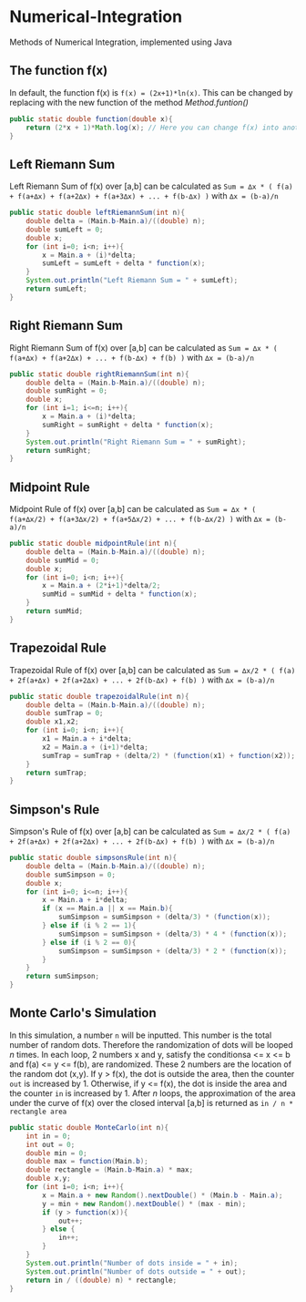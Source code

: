 # Numerical-Integration
Methods of Numerical Integration, implemented using Java

## The function f(x)
In default, the function f(x) is ```f(x) = (2x+1)*ln(x)```. This can be changed by replacing with the new function of the method *Method.funtion()*
```java
public static double function(double x){
    return (2*x + 1)*Math.log(x); // Here you can change f(x) into another function
}
```

## Left Riemann Sum
Left Riemann Sum of f(x) over [a,b] can be calculated as ```Sum = ∆x * ( f(a) + f(a+∆x) + f(a+2∆x) + f(a+3∆x) + ... + f(b-∆x) )``` with ```∆x = (b-a)/n``` 

```java
public static double leftRiemannSum(int n){
    double delta = (Main.b-Main.a)/((double) n);
    double sumLeft = 0;
    double x;
    for (int i=0; i<n; i++){
        x = Main.a + (i)*delta;
        sumLeft = sumLeft + delta * function(x);
    }
    System.out.println("Left Riemann Sum = " + sumLeft);
    return sumLeft;
}
```

## Right Riemann Sum
Right Riemann Sum of f(x) over [a,b] can be calculated as ```Sum = ∆x * ( f(a+∆x) + f(a+2∆x) + ... + f(b-∆x) + f(b) )``` with ```∆x = (b-a)/n``` 

```java
public static double rightRiemannSum(int n){
    double delta = (Main.b-Main.a)/((double) n);
    double sumRight = 0;
    double x;
    for (int i=1; i<=n; i++){
        x = Main.a + (i)*delta;
        sumRight = sumRight + delta * function(x);
    }
    System.out.println("Right Riemann Sum = " + sumRight);
    return sumRight;
}
```

## Midpoint Rule
Midpoint Rule of f(x) over [a,b] can be calculated as ```Sum = ∆x * ( f(a+∆x/2) + f(a+3∆x/2) + f(a+5∆x/2) + ... + f(b-∆x/2) )``` with ```∆x = (b-a)/n``` 

```java
public static double midpointRule(int n){
    double delta = (Main.b-Main.a)/((double) n);
    double sumMid = 0;
    double x;
    for (int i=0; i<n; i++){
        x = Main.a + (2*i+1)*delta/2;
        sumMid = sumMid + delta * function(x);
    }
    return sumMid;
}
```

## Trapezoidal Rule
Trapezoidal Rule of f(x) over [a,b] can be calculated as ```Sum = ∆x/2 * ( f(a) + 2f(a+∆x) + 2f(a+2∆x) + ... + 2f(b-∆x) + f(b) )``` with ```∆x = (b-a)/n``` 

```java
public static double trapezoidalRule(int n){
    double delta = (Main.b-Main.a)/((double) n);
    double sumTrap = 0;
    double x1,x2;
    for (int i=0; i<n; i++){
        x1 = Main.a + i*delta;
        x2 = Main.a + (i+1)*delta;
        sumTrap = sumTrap + (delta/2) * (function(x1) + function(x2));
    }
    return sumTrap;
}
```

## Simpson's Rule
Simpson's Rule of f(x) over [a,b] can be calculated as ```Sum = ∆x/2 * ( f(a) + 2f(a+∆x) + 2f(a+2∆x) + ... + 2f(b-∆x) + f(b) )``` with ```∆x = (b-a)/n``` 

```java
public static double simpsonsRule(int n){
    double delta = (Main.b-Main.a)/((double) n);
    double sumSimpson = 0;
    double x;
    for (int i=0; i<=n; i++){
        x = Main.a + i*delta;
        if (x == Main.a || x == Main.b){
            sumSimpson = sumSimpson + (delta/3) * (function(x));
        } else if (i % 2 == 1){
            sumSimpson = sumSimpson + (delta/3) * 4 * (function(x));
        } else if (i % 2 == 0){
            sumSimpson = sumSimpson + (delta/3) * 2 * (function(x));
        }
    }
    return sumSimpson;
}
```

## Monte Carlo's Simulation
In this simulation, a number ```n``` will be inputted. This number is the total number of random dots. Therefore the randomization of dots will be looped *n* times.
In each loop, 2 numbers x and y, satisfy the conditionsa <= x <= b and f(a) <= y <= f(b), are randomized. These 2 numbers are the location of the random dot (x,y).
If y > f(x), the dot is outside the area, then the counter ```out``` is increased by 1. Otherwise, if y <= f(x), the dot is inside the area and the counter ```in``` is increased by 1.
After *n* loops, the approximation of the area under the curve of f(x) over the closed interval [a,b] is returned as ```in / n * rectangle area```

```java
public static double MonteCarlo(int n){
    int in = 0;
    int out = 0;
    double min = 0;
    double max = function(Main.b);
    double rectangle = (Main.b-Main.a) * max;
    double x,y;
    for (int i=0; i<n; i++){
        x = Main.a + new Random().nextDouble() * (Main.b - Main.a);
        y = min + new Random().nextDouble() * (max - min);
        if (y > function(x)){
            out++;
        } else {
            in++;
        }
    }
    System.out.println("Number of dots inside = " + in);
    System.out.println("Number of dots outside = " + out);
    return in / ((double) n) * rectangle;
}
```
